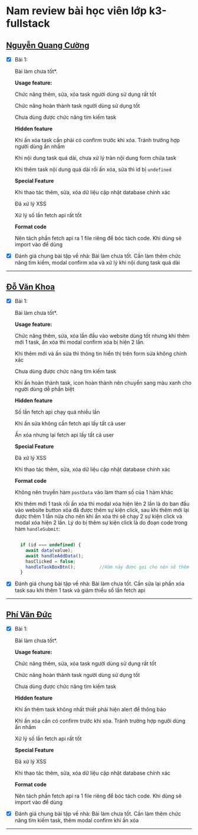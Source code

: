 # Nam review bài học viên lớp k3-fullstack

## [Nguyễn Quang Cường](https://github.com/cuonggold2408/Fullxinach_K3/tree/main/Day_34)

- [x] Bài 1:

  Bài làm chưa tốt\*.

  **Usage feature:**

  Chức năng thêm, sửa, xóa task người dùng sử dụng rất tốt

  Chức năng hoàn thành task người dùng sử dụng tốt

  Chưa dùng được chức năng tìm kiếm task

  **Hidden feature**

  Khi ấn xóa task cần phải có confirm trước khi xóa. Tránh trường hợp người dùng ấn nhầm

  Khi nội dung task quá dài, chưa xử lý tràn nội dung form chứa task

  Khi thêm task nội dung quá dài rồi ấn xóa, sửa thì id bị `undefined`

  **Special Feature**

  Khi thao tác thêm, sửa, xóa dữ liệu cập nhật database chính xác

  Đã xử lý XSS

  Xử lý số lần fetch api rất tốt

  **Format code**

  Nên tách phần fetch api ra 1 file riêng để bóc tách code. Khi dùng sẽ import vào để dùng

- [x] Đánh giá chung bài tập về nhà: Bài làm chưa tốt. Cần làm thêm chức năng tìm kiếm, modal confirm xóa và xử lý khi nội dung task quá dài

---

## [Đỗ Văn Khoa](https://mrkhoadev.github.io/F8-Fullstack-K3/)

- [x] Bài 1:

  Bài làm chưa tốt\*.

  **Usage feature:**

  Chức năng thêm, sửa, xóa lần đầu vào website dùng tốt nhưng khi thêm mới 1 task, ấn xóa thì modal confirm xóa bị hiện 2 lần.

  Khi thêm mới và ấn sửa thì thông tin hiển thị trên form sửa không chính xác

  Chưa dùng được chức năng tìm kiếm task

  Khi ấn hoàn thành task, icon hoàn thành nên chuyển sang màu xanh cho người dùng dễ phần biệt

  **Hidden feature**

  Số lần fetch api chạy quá nhiều lần

  Khi ấn sửa không cần fetch api lấy tất cả user

  Ấn xóa nhưng lại fetch api lấy tất cả user

  **Special Feature**

  Đã xử lý XSS

  Khi thao tác thêm, sửa, xóa dữ liệu cập nhật database chính xác

  **Format code**

  Không nên truyền hàm `postData` vào làm tham số của 1 hàm khác

  Khi thêm mới 1 task rồi ấn xóa thì modal xóa hiện lên 2 lần là do ban đầu vào website button xóa đã được thêm sự kiện click, sau khi thêm mới lại được thêm 1 lần nữa cho nên khi ấn xóa thì sẽ chạy 2 sự kiện click và modal xóa hiện 2 lần. Lý do bị thêm sự kiện click là do đoạn code trong hàm `handleSubmit`:

  ```Javascript

    if (id === undefined) {
      await data(value);
      await handleAddData();
      hasClicked = false;
      handleTaskBoxBtn();         //Hàm này được gọi cho nên sẽ thêm sự kiện click vào các button xóa 1 lần nữa
    }

  ```

- [x] Đánh giá chung bài tập về nhà: Bài làm chưa tốt. Cần sửa lại phần xóa task sau khi thêm 1 task và giảm thiểu số lần fetch api

---

## [Phí Văn Đức](https://github.com/PhiVanDuc/Offline-F8-K3/tree/main/Day-34-JS)

- [x] Bài 1:

  Bài làm chưa tốt\*.

  **Usage feature:**

  Chức năng thêm, sửa, xóa task người dùng sử dụng rất tốt

  Chức năng hoàn thành task người dùng sử dụng tốt

  Chưa dùng được chức năng tìm kiếm task

  **Hidden feature**

  Khi ấn thêm task không nhất thiết phải hiện alert để thông báo

  Khi ấn xóa cần có confirm trước khi xóa. Tránh trường hợp người dùng ấn nhầm

  Xử lý số lần fetch api rất tốt

  **Special Feature**

  Đã xử lý XSS

  Khi thao tác thêm, sửa, xóa dữ liệu cập nhật database chính xác

  **Format code**

  Nên tách phần fetch api ra 1 file riêng để bóc tách code. Khi dùng sẽ import vào để dùng

- [x] Đánh giá chung bài tập về nhà: Bài làm chưa tốt. Cần làm thêm chức năng tìm kiếm task, thêm modal confirm khi ấn xóa

---
